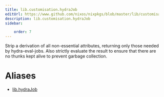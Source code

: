 ```yaml
---
title: lib.customisation.hydraJob
editUrl: https://www.github.com/nixos/nixpkgs/blob/master/lib/customisation.nix#L239C14
description: lib.customisation.hydraJob
sidebar:

    order: 7
---
```


Strip a derivation of all non-essential attributes, returning
only those needed by hydra-eval-jobs. Also strictly evaluate the
result to ensure that there are no thunks kept alive to prevent
garbage collection.


# Aliases

- [lib.hydraJob](reference/lib/lib-hydraJob)


